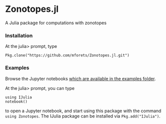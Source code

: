 # Zonotopes.jl
A Julia package for computations with zonotopes

### Installation

At the julia> prompt, type

    Pkg.clone("https://github.com/mforets/Zonotopes.jl.git")

### Examples

Browse the Jupyter notebooks [which are available in the examples folder](http://nbviewer.jupyter.org/github/mforets/Zonotopes.jl/tree/master/examples/).

At the julia> prompt, you can type

    using IJulia
    notebook()

to open a Jupyter notebook, and start using this package with the command `using Zonotopes`. The IJulia package can be installed via `Pkg.add("IJulia")`.
